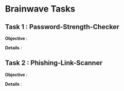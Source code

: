 # Brainwave Tasks

## Task 1 : Password-Strength-Checker

**Objective** : 

**Details** : 

## Task 2 : Phishing-Link-Scanner

**Objective** : 

**Details** : 
